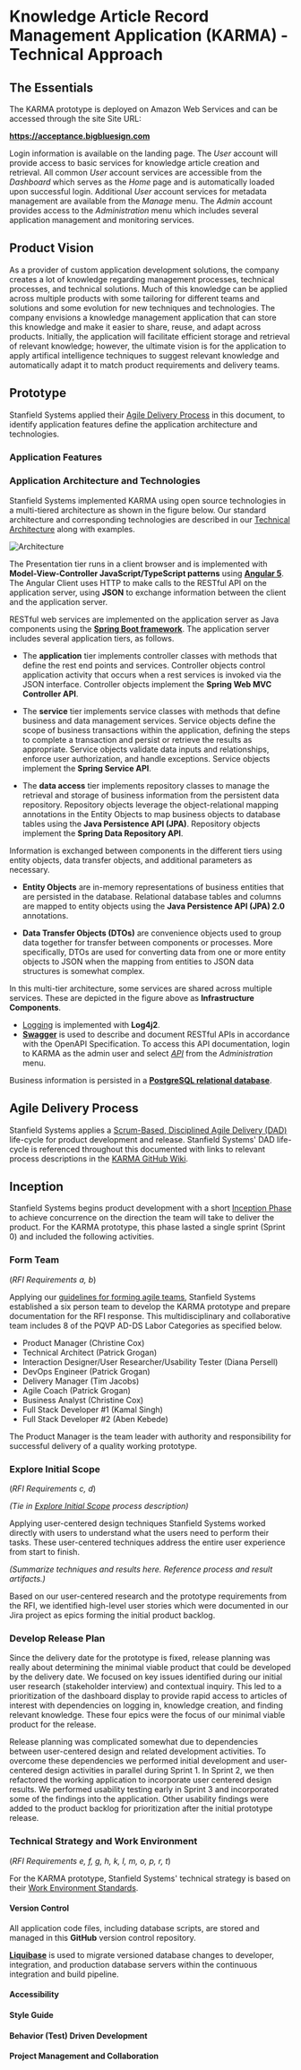 # Knowledge Article Record Management Application (KARMA) - Technical Approach

## The Essentials

The KARMA prototype is deployed on Amazon Web Services and can be accessed through the site Site URL: 

**<https://acceptance.bigbluesign.com>**  

Login information is available on the landing page.  The _User_ account will provide access to basic services for knowledge article creation and retrieval.  All common _User_ account services are accessible from the _Dashboard_ which serves as the _Home_ page and is automatically loaded upon successful login.  Additional _User_ account services for metadata management are available from the _Manage_ menu.  The _Admin_ account provides access to the _Administration_ menu which includes several application management and monitoring services.

## Product Vision

As a provider of custom application development solutions, the company creates a lot of knowledge regarding management processes, technical processes, and technical solutions.  Much of this knowledge can be applied across multiple products with some tailoring for different teams and solutions and some evolution for new techniques and technologies.  The company envisions a knowledge management application that can store this knowledge and make it easier to share, reuse, and adapt across products.  Initially, the application will facilitate efficient storage and retrieval of relevant knowledge; however, the ultimate vision is for the application to apply artifical intelligence techniques to suggest relevant knowledge and automatically adapt it to match product requirements and delivery teams.

## Prototype

Stanfield Systems applied their [Agile Delivery Process](##agile-delivery-process) in this document, to identify application features define the application architecture and technologies.

### Application Features

### Application Architecture and Technologies

Stanfield Systems implemented KARMA using open source technologies in a multi-tiered architecture as shown in the figure below. Our standard architecture and corresponding technologies are described in our [Technical Architecture](https://github.com/StanfieldSystems/KARMA/wiki/Technical_Architecture#technical-architecture) along with examples.

![Architecture](docs/Architecture.jpg)

The Presentation tier runs in a client browser and is implemented with **Model-View-Controller JavaScript/TypeScript patterns** using **[Angular 5](https://github.com/StanfieldSystems/KARMA/wiki/Technical_Architecture#angular4client-project)**. The Angular Client uses HTTP to make calls to the RESTful API on the application server, using **JSON** to exchange information between the client and the application server.

RESTful web services are implemented on the application server as Java components using the **[Spring Boot framework](https://github.com/StanfieldSystems/KARMA/wiki/Technical_Architecture#springbootangularintegration-project)**. The application server includes several application tiers, as follows.

* The **application** tier implements controller classes with methods that define the rest end points and services. Controller objects control application activity that occurs when a rest services is invoked via the JSON interface. Controller objects implement the **Spring Web MVC Controller API**.

* The **service** tier implements service classes with methods that define business and data management services. Service objects define the scope of business transactions within the application, defining the steps to complete a transaction and persist or retrieve the results as appropriate. Service objects validate data inputs and relationships, enforce user authorization, and handle exceptions. Service objects implement the **Spring Service API**.

* The **data access** tier implements repository classes to manage the retrieval and storage of business information from the persistent data repository.  Repository objects leverage the object-relational mapping annotations in the Entity Objects to map business objects to database tables using the **Java Persistence API (JPA)**. Repository objects implement the **Spring Data Repository API**.

Information is exchanged between components in the different tiers using entity objects, data transfer objects, and additional parameters as necessary.

* **Entity Objects** are in-memory representations of business entities that are persisted in the database. Relational database tables and columns are mapped to entity objects using the **Java Persistence API (JPA) 2.0** annotations. 

* **Data Transfer Objects (DTOs)** are convenience objects used to group data together for transfer between components or processes. More specifically, DTOs are used for converting data from one or more entity objects to JSON when the mapping from entities to JSON data structures is somewhat complex.

In this multi-tier architecture, some services are shared across multiple services. These are depicted in the figure above as **Infrastructure Components**.

* [Logging](https://github.com/StanfieldSystems/KARMA/wiki/Technical_Architecture#logging) is implemented with **Log4j2**.
* [**Swagger**](https://github.com/StanfieldSystems/KARMA/wiki/Technical_Architecture#swagger-2) is used to describe and document RESTful APIs in accordance with the OpenAPI Specification.  To access this API documentation, login to KARMA as the admin user and select [_API_](https://acceptance.bigbluesign.com/#/docs) from the _Administration_ menu.

Business information is persisted in a **[PostgreSQL relational database](https://github.com/StanfieldSystems/KARMA/wiki/Technical_Architecture#postgresql)**.  

##  Agile Delivery Process

Stanfield Systems applies a [Scrum-Based, Disciplined Agile Delivery (DAD)](https://github.com/StanfieldSystems/KARMA/wiki) life-cycle for product development and release.  Stanfield Systems' DAD life-cycle is referenced throughout this documented with links to relevant process descriptions in the [KARMA GitHub Wiki](https://github.com/StanfieldSystems/KARMA/wiki).

## Inception

Stanfield Systems begins product development with a short [Inception Phase](https://github.com/StanfieldSystems/KARMA/wiki/Inception)  to achieve concurrence on the direction the team will take to deliver the product.  For the KARMA prototype, this phase lasted a single sprint (Sprint 0) and included the following activities.

### Form Team
(_RFI Requirements a, b_)

Applying our [guidelines for forming agile teams](https://github.com/StanfieldSystems/KARMA/wiki/Form_and_Evolve_Team), Stanfield Systems established a six person team to develop the KARMA prototype and prepare documentation for the RFI response.  This multidisciplinary and collaborative team includes 8 of the PQVP AD-DS Labor Categories as specified below.

- Product Manager (Christine Cox)
- Technical Architect (Patrick Grogan)
- Interaction Designer/User Researcher/Usability Tester (Diana Persell)
- DevOps Engineer (Patrick Grogan)
- Delivery Manager (Tim Jacobs)
- Agile Coach (Patrick Grogan)
- Business Analyst (Christine Cox)
- Full Stack Developer #1 (Kamal Singh)
- Full Stack Developer #2 (Aben Kebede)

The Product Manager is the team leader with authority and responsibility for successful delivery of a quality working prototype.

### Explore Initial Scope
(_RFI Requirements c, d_)

_(Tie in [Explore Initial Scope](https://github.com/StanfieldSystems/kmt/wiki/Explore_Initial_Scope) process description)_

Applying user-centered design techniques Stanfield Systems worked directly with users to understand what the users need to perform their tasks.  These user-centered techniques address the entire user experience from start to finish.

_(Summarize techniques and results here.  Reference process and result artifacts.)_

Based on our user-centered research and the prototype requirements from the RFI, we identified high-level user stories which were documented in our Jira project as epics forming the initial product backlog.

### Develop Release Plan

Since the delivery date for the prototype is fixed, release planning was really about determining the minimal viable product that could be developed by the delivery date.  We focused on key issues identified during our initial user research (stakeholder interview) and contextual inquiry.  This led to a prioritization of the dashboard display to provide rapid access to articles of interest with dependencies on logging in, knowledge creation, and finding relevant knowledge.  These four epics were the focus of our minimal viable product for the release.

Release planning was complicated somewhat due to dependencies between user-centered design and related development activities.  To overcome these dependencies we performed initial development and user-centered design activities in parallel during Sprint 1.  In Sprint 2, we then refactored the working application to incorporate user centered design results.  We performed usability testing early in Sprint 3 and incorporated some of the findings into the application.  Other usability findings were added to the product backlog for prioritization after the initial prototype release.

### Technical Strategy and Work Environment
(_RFI Requirements e, f, g, h, k, l, m, o, p, r, t_)

For the KARMA prototype, Stanfield Systems' technical strategy is based on their [Work Environment Standards](https://github.com/StanfieldSystems/KARMA/wiki/Work_Environment_Standards).  


#### Version Control

All application code files, including database scripts, are stored and managed in this **GitHub** version control repository.

[**Liquibase**](https://github.com/StanfieldSystems/KARMA/wiki/Technical_Architecture#liquibase) is used to migrate versioned database changes to developer, integration, and production database servers within the continuous integration and build pipeline.

#### Accessibility
#### Style Guide
#### Behavior (Test) Driven Development


#### Project Management and Collaboration


